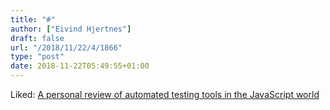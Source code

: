 ```yaml
---
title: "#"
author: ["Eivind Hjertnes"]
draft: false
url: "/2018/11/22/4/1866"
type: "post"
date: 2018-11-22T05:49:55+01:00
---
```


Liked:
[A
personal review of automated testing tools in the JavaScript world](https://itnext.io/a-personal-review-of-automated-testing-tools-in-the-javascript-world-3c504fe6e05d)

